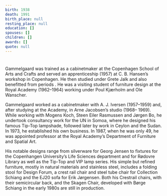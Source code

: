 ```yaml
---
birth: 1938
death: 1991
birth_place: null
resting_place: null
education: []
spouses: []
children: []
awards: []
quote: null
---
```


#

Gammelgaard was trained as a cabinetmaker at the Copenhagen School of Arts and Crafts and served an apprenticeship (1957) at C. B. Hansen’s workshop in Copenhagen. He then studied under Grete Jalk and also benefitted from periods . He was a visiting student of furniture design at the Royal Academy (1962–1964) working under Poul Kjærholm and Ole Wanscher.

Gammelgaard worked as a cabinetmaker with A. J. Iversen (1957–1959) and, after studying at the Academy, in Arne Jacobsen’s studio (1968– 1969). While working with Mogens Koch, Steen Eiler Rasmussen and Jørgen Bo, he undertook consultancy work for the UN in Somoa, where he designed his famous Tip-Top lampshade, followed later by work in Ceylon and the Sudan. In 1973, he established his own business. In 1987, when he was only 49, he was appointed professor at the Royal Academy’s Department of Furniture and Spatial Art.

His notable designs range from silverware for Georg Jensen to fixtures for the Copenhangen University’s Life Sciences department and for Rødovre Library as well as the Tip-Top and VIP lamp series. His simple but refined furniture, mostly in natural materials and stainless steel, includes a folding stool for Design Forum, a crest rail chair and steel tube chair for Collection Schiang and the EJ20 sofa for Erik Jørgensen. Both his Crestrail chairs, with their semicircular back, and the Skagen Chair, developed with Børge Schiang in the early 1980s are still in production.
